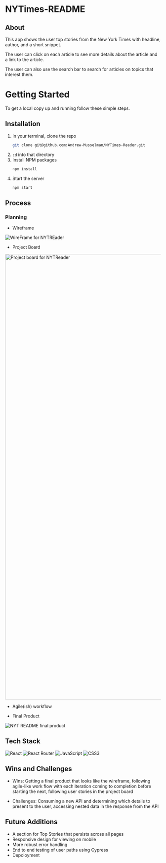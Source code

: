 # NYTimes-README

## About

This app shows the user top stories from the New York Times with headline, author, and a short snippet. 
    
The user can click on each article to see more details about the article and a link to the article.

The user can also use the search bar to search for articles on topics that interest them.

# Getting Started
To get a local copy up and running follow these simple steps.

## Installation

1. In your terminal, clone the repo
   ```sh
   git clone git@github.com:Andrew-Musselman/NYTimes-Reader.git
   ```
2. `cd` into that directory
3. Install NPM packages
   ```sh
   npm install
   ```
4. Start the server
   ```sh
   npm start
   ``` 

## Process

### Planning
    
- Wireframe

![WireFrame for NYTREader](https://user-images.githubusercontent.com/92277979/171894830-d97f0c8f-5491-4619-9567-7c00e2afd4b7.png)

- Project Board

<img width="1434" alt="Project board for NYTReader" src="https://user-images.githubusercontent.com/92277979/171893623-d38bfda4-49ae-4d26-bdb3-a1a5cf06611c.png">

- Agile(ish) workflow

- Final Product

![NYT README final product](https://user-images.githubusercontent.com/92277979/171896309-2357bb50-cca2-4e6e-86da-e32943cc735c.png)

## Tech Stack

![React](https://img.shields.io/badge/react-%2320232a.svg?style=for-the-badge&logo=react&logoColor=%purple)
![React Router](https://img.shields.io/badge/React_Router-CA4245?style=for-the-badge&logo=react-router&logoColor=white)
![JavaScript](https://img.shields.io/badge/javascript-%23323330.svg?style=for-the-badge&logo=javascript&logoColor=%23F7DF1E)
![CSS3](https://img.shields.io/badge/css3-%231572B6.svg?style=for-the-badge&logo=css3&logoColor=white)

## Wins and Challenges

- Wins: Getting a final product that looks like the wireframe, following agile-like work flow with each iteration coming to completion before starting the next, following user stories in the project board

- Challenges: Consuming a new API and determining which details to present to the user, accessing nested data in the response from the API

## Future Additions

- A section for Top Stories that persists across all pages
- Responsive design for viewing on mobile
- More robust error handling
- End to end testing of user paths using Cypress
- Depoloyment
